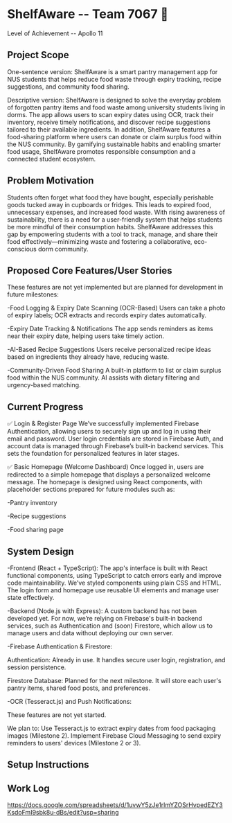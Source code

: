 # ShelfAware -- Team 7067 👋
Level of Achievement -- Apollo 11

## Project Scope
One-sentence version:
ShelfAware is a smart pantry management app for NUS students that helps reduce food waste through expiry tracking, recipe suggestions, and community food sharing.

Descriptive version:
ShelfAware is designed to solve the everyday problem of forgotten pantry items and food waste among university students living in dorms. The app allows users to scan expiry dates using OCR, track their inventory, receive timely notifications, and discover recipe suggestions tailored to their available ingredients. In addition, ShelfAware features a food-sharing platform where users can donate or claim surplus food within the NUS community. By gamifying sustainable habits and enabling smarter food usage, ShelfAware promotes responsible consumption and a connected student ecosystem.
## Problem Motivation
Students often forget what food they have  bought, especially perishable goods tucked away in cupboards or fridges. This leads to expired food, unnecessary expenses, and increased food waste. With rising awareness of sustainability, there is a need for a user-friendly system that helps students be more mindful of their consumption habits. ShelfAware addresses this gap by empowering students with a tool to track, manage, and share their food effectively—minimizing waste and fostering a collaborative, eco-conscious dorm community. 
## Proposed Core Features/User Stories

These features are not yet implemented but are planned for development in future milestones: 

-Food Logging & Expiry Date Scanning (OCR-Based)
Users can take a photo of expiry labels; OCR extracts and records expiry dates automatically.

-Expiry Date Tracking & Notifications
The app sends reminders as items near their expiry date, helping users take timely action.

-AI-Based Recipe Suggestions
Users receive personalized recipe ideas based on ingredients they already have, reducing waste.

-Community-Driven Food Sharing
A built-in platform to list or claim surplus food within the NUS community. AI assists with dietary filtering and urgency-based matching.


## Current Progress 

✅ Login & Register Page
We’ve successfully implemented Firebase Authentication, allowing users to securely sign up and log in using their email and password. User login credentials are stored in Firebase Auth, and account data is managed through Firebase’s built-in backend services. This sets the foundation for personalized features in later stages.

✅ Basic Homepage (Welcome Dashboard)
Once logged in, users are redirected to a simple homepage that displays a personalized welcome message. The homepage is designed using React components, with placeholder sections prepared for future modules such as:

-Pantry inventory

-Recipe suggestions

-Food sharing page

## System Design

-Frontend (React + TypeScript):
The app's interface is built with React functional components, using TypeScript to catch errors early and improve code maintainability. We’ve styled components using plain CSS and HTML. The login form and homepage use reusable UI elements and manage user state effectively.

-Backend (Node.js with Express):
A custom backend has not been developed yet. For now, we’re relying on Firebase's built-in backend services, such as Authentication and (soon) Firestore, which allow us to manage users and data without deploying our own server.

-Firebase Authentication & Firestore:

Authentication: Already in use. It handles secure user login, registration, and session persistence.

Firestore Database: Planned for the next milestone. It will store each user's pantry items, shared food posts, and preferences.

-OCR (Tesseract.js) and Push Notifications:

These features are not yet started. 

We plan to:
Use Tesseract.js to extract expiry dates from food packaging images (Milestone 2).
Implement Firebase Cloud Messaging to send expiry reminders to users' devices (Milestone 2 or 3).


## Setup Instructions


## Work Log
https://docs.google.com/spreadsheets/d/1uvwY5zJe1rlmYZOSrHvpedEZY3KsdoFmI9sbk8u-dBs/edit?usp=sharing
